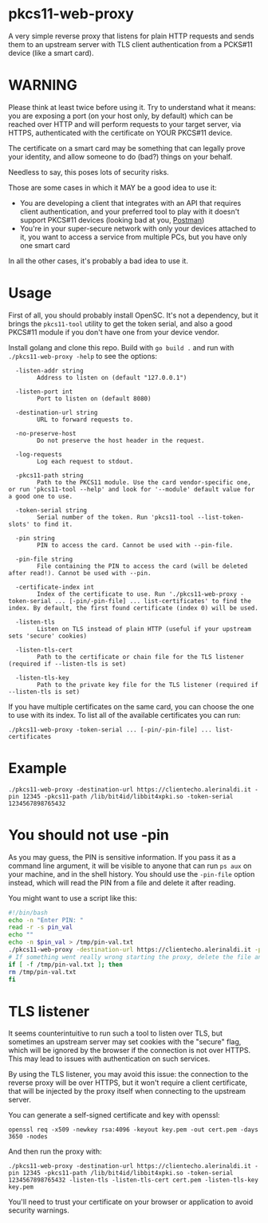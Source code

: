 # pkcs11-web-proxy

A very simple reverse proxy that listens for plain HTTP requests and sends them to an upstream server with TLS client authentication from a PCKS#11 device (like a smart card).

# WARNING

Please think at least twice before using it. Try to understand what it means: you are exposing a port (on your host only, by default)
which can be reached over HTTP and will perform requests to your target server, via HTTPS, authenticated with the certificate on YOUR PKCS#11 device.

The certificate on a smart card may be something that can legally prove your identity, and allow someone to do (bad?) things on your behalf.

Needless to say, this poses lots of security risks.

Those are some cases in which it MAY be a good idea to use it:

- You are developing a client that integrates with an API that requires client authentication, and your preferred tool to play with it doesn't support PKCS#11 devices (looking bad at you, [Postman](https://github.com/postmanlabs/postman-app-support/issues/3789))
- You're in your super-secure network with only your devices attached to it, you want to access a service from multiple PCs, but you have only one smart card

In all the other cases, it's probably a bad idea to use it.

# Usage

First of all, you should probably install OpenSC. It's not a dependency, but it brings the `pkcs11-tool` utility to get the token serial, and also a good PKCS#11 module if you don't have one from your device vendor.

Install golang and clone this repo. Build with `go build .` and run with `./pkcs11-web-proxy -help` to see the options:

```
  -listen-addr string
    	Address to listen on (default "127.0.0.1")

  -listen-port int
    	Port to listen on (default 8080)

  -destination-url string
    	URL to forward requests to.

  -no-preserve-host
    	Do not preserve the host header in the request.

  -log-requests
    	Log each request to stdout.

  -pkcs11-path string
    	Path to the PKCS11 module. Use the card vendor-specific one, or run 'pkcs11-tool --help' and look for '--module' default value for a good one to use.

  -token-serial string
    	Serial number of the token. Run 'pkcs11-tool --list-token-slots' to find it.

  -pin string
    	PIN to access the card. Cannot be used with --pin-file.

  -pin-file string
    	File containing the PIN to access the card (will be deleted after read!). Cannot be used with --pin.

  -certificate-index int
    	Index of the certificate to use. Run './pkcs11-web-proxy -token-serial ... [-pin/-pin-file] ... list-certificates' to find the index. By default, the first found certificate (index 0) will be used.

  -listen-tls
        Listen on TLS instead of plain HTTP (useful if your upstream sets 'secure' cookies)

  -listen-tls-cert
        Path to the certificate or chain file for the TLS listener (required if --listen-tls is set)

  -listen-tls-key
        Path to the private key file for the TLS listener (required if --listen-tls is set)
```

If you have multiple certificates on the same card, you can choose the one to use with its index. To list all of the available certificates you can run:

```
./pkcs11-web-proxy -token-serial ... [-pin/-pin-file] ... list-certificates
```

# Example

```
./pkcs11-web-proxy -destination-url https://clientecho.alerinaldi.it -pin 12345 -pkcs11-path /lib/bit4id/libbit4xpki.so -token-serial 1234567898765432
```

# You should not use -pin

As you may guess, the PIN is sensitive information. If you pass it as a command line argument, it will be visible to anyone that can run `ps aux` on your machine, and in the shell history.
You should use the `-pin-file` option instead, which will read the PIN from a file and delete it after reading.

You might want to use a script like this:

```sh
#!/bin/bash
echo -n "Enter PIN: "
read -r -s pin_val
echo ""
echo -n $pin_val > /tmp/pin-val.txt
./pkcs11-web-proxy -destination-url https://clientecho.alerinaldi.it -pin-file /tmp/pin-val.txt -pkcs11-path /lib/bit4id/libbit4xpki.so -token-serial 1234567898765432
# If something went really wrong starting the proxy, delete the file anyway
if [ -f /tmp/pin-val.txt ]; then
rm /tmp/pin-val.txt
fi
```

# TLS listener

It seems counterintuitive to run such a tool to listen over TLS, but sometimes an upstream server may set cookies with the "secure" flag, which will be ignored by the browser if the connection is not over HTTPS.
This may lead to issues with authentication on such services.

By using the TLS listener, you may avoid this issue: the connection to the reverse proxy will be over HTTPS, but it won't require a client certificate, that will be injected by the proxy itself when connecting to the upstream server.

You can generate a self-signed certificate and key with openssl:

```
openssl req -x509 -newkey rsa:4096 -keyout key.pem -out cert.pem -days 3650 -nodes
```

And then run the proxy with:

```
./pkcs11-web-proxy -destination-url https://clientecho.alerinaldi.it -pin 12345 -pkcs11-path /lib/bit4id/libbit4xpki.so -token-serial 1234567898765432 -listen-tls -listen-tls-cert cert.pem -listen-tls-key key.pem
```

You'll need to trust your certificate on your browser or application to avoid security warnings.
